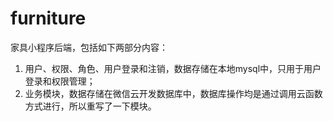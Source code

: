 # furniture
家具小程序后端，包括如下两部分内容：
1. 用户、权限、角色、用户登录和注销，数据存储在本地mysql中，只用于用户登录和权限管理；
2. 业务模块，数据存储在微信云开发数据库中，数据库操作均是通过调用云函数方式进行，所以重写了一下模块。
